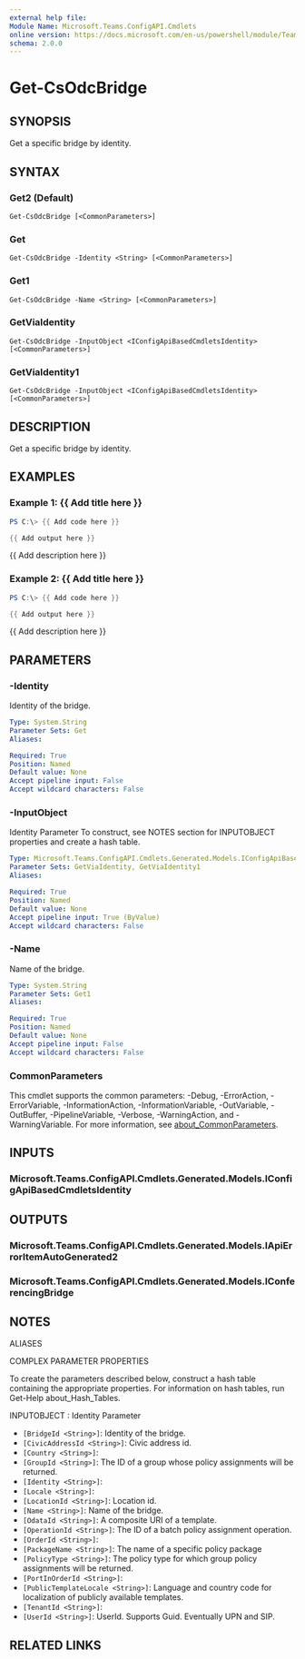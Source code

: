 ```yaml
---
external help file:
Module Name: Microsoft.Teams.ConfigAPI.Cmdlets
online version: https://docs.microsoft.com/en-us/powershell/module/Teams/get-csodcbridge
schema: 2.0.0
---
```


# Get-CsOdcBridge

## SYNOPSIS
Get a specific bridge by identity.

## SYNTAX

### Get2 (Default)
```
Get-CsOdcBridge [<CommonParameters>]
```

### Get
```
Get-CsOdcBridge -Identity <String> [<CommonParameters>]
```

### Get1
```
Get-CsOdcBridge -Name <String> [<CommonParameters>]
```

### GetViaIdentity
```
Get-CsOdcBridge -InputObject <IConfigApiBasedCmdletsIdentity> [<CommonParameters>]
```

### GetViaIdentity1
```
Get-CsOdcBridge -InputObject <IConfigApiBasedCmdletsIdentity> [<CommonParameters>]
```

## DESCRIPTION
Get a specific bridge by identity.

## EXAMPLES

### Example 1: {{ Add title here }}
```powershell
PS C:\> {{ Add code here }}

{{ Add output here }}
```

{{ Add description here }}

### Example 2: {{ Add title here }}
```powershell
PS C:\> {{ Add code here }}

{{ Add output here }}
```

{{ Add description here }}

## PARAMETERS

### -Identity
Identity of the bridge.

```yaml
Type: System.String
Parameter Sets: Get
Aliases:

Required: True
Position: Named
Default value: None
Accept pipeline input: False
Accept wildcard characters: False
```

### -InputObject
Identity Parameter
To construct, see NOTES section for INPUTOBJECT properties and create a hash table.

```yaml
Type: Microsoft.Teams.ConfigAPI.Cmdlets.Generated.Models.IConfigApiBasedCmdletsIdentity
Parameter Sets: GetViaIdentity, GetViaIdentity1
Aliases:

Required: True
Position: Named
Default value: None
Accept pipeline input: True (ByValue)
Accept wildcard characters: False
```

### -Name
Name of the bridge.

```yaml
Type: System.String
Parameter Sets: Get1
Aliases:

Required: True
Position: Named
Default value: None
Accept pipeline input: False
Accept wildcard characters: False
```

### CommonParameters
This cmdlet supports the common parameters: -Debug, -ErrorAction, -ErrorVariable, -InformationAction, -InformationVariable, -OutVariable, -OutBuffer, -PipelineVariable, -Verbose, -WarningAction, and -WarningVariable. For more information, see [about_CommonParameters](http://go.microsoft.com/fwlink/?LinkID=113216).

## INPUTS

### Microsoft.Teams.ConfigAPI.Cmdlets.Generated.Models.IConfigApiBasedCmdletsIdentity

## OUTPUTS

### Microsoft.Teams.ConfigAPI.Cmdlets.Generated.Models.IApiErrorItemAutoGenerated2

### Microsoft.Teams.ConfigAPI.Cmdlets.Generated.Models.IConferencingBridge

## NOTES

ALIASES

COMPLEX PARAMETER PROPERTIES

To create the parameters described below, construct a hash table containing the appropriate properties. For information on hash tables, run Get-Help about_Hash_Tables.


INPUTOBJECT <IConfigApiBasedCmdletsIdentity>: Identity Parameter
  - `[BridgeId <String>]`: Identity of the bridge.
  - `[CivicAddressId <String>]`: Civic address id.
  - `[Country <String>]`: 
  - `[GroupId <String>]`: The ID of a group whose policy assignments will be returned.
  - `[Identity <String>]`: 
  - `[Locale <String>]`: 
  - `[LocationId <String>]`: Location id.
  - `[Name <String>]`: Name of the bridge.
  - `[OdataId <String>]`: A composite URI of a template.
  - `[OperationId <String>]`: The ID of a batch policy assignment operation.
  - `[OrderId <String>]`: 
  - `[PackageName <String>]`: The name of a specific policy package
  - `[PolicyType <String>]`: The policy type for which group policy assignments will be returned.
  - `[PortInOrderId <String>]`: 
  - `[PublicTemplateLocale <String>]`: Language and country code for localization of publicly available templates.
  - `[TenantId <String>]`: 
  - `[UserId <String>]`: UserId. Supports Guid. Eventually UPN and SIP.

## RELATED LINKS

